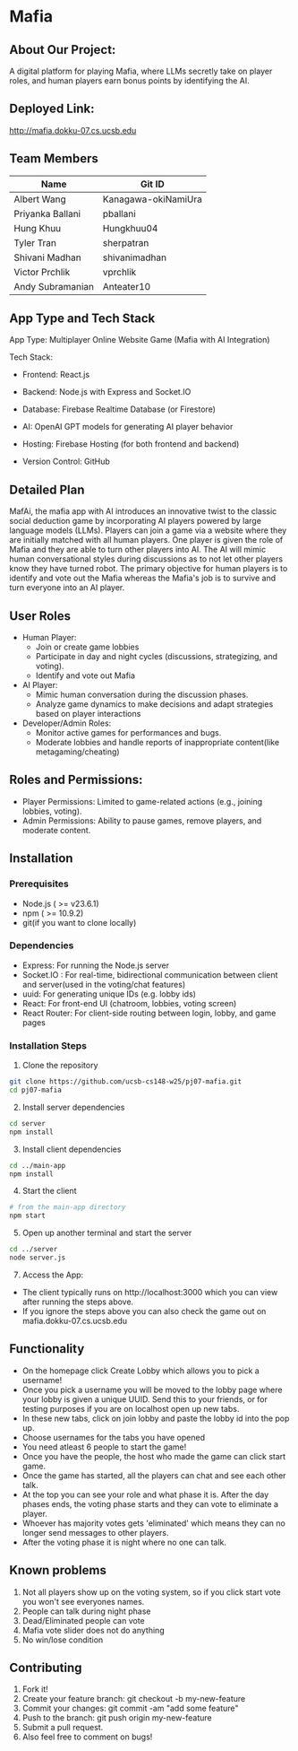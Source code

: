 # Mafia

## About Our Project:
A digital platform for playing Mafia, where LLMs secretly take on player roles, and human players earn bonus points by identifying the AI.

## Deployed Link:

http://mafia.dokku-07.cs.ucsb.edu


## Team Members

| Name                  | Git ID                  |
|-----------------------|-------------------------|
| Albert Wang           | Kanagawa-okiNamiUra     |
| Priyanka Ballani      | pballani                |
| Hung Khuu             | Hungkhuu04              |
| Tyler Tran            | sherpatran              |
| Shivani Madhan        | shivanimadhan           |
| Victor Prchlik        | vprchlik                |
| Andy Subramanian      | Anteater10              |

## App Type and Tech Stack

App Type: Multiplayer Online Website Game (Mafia with AI Integration)

Tech Stack:

- Frontend: React.js

- Backend: Node.js with Express and Socket.IO

- Database: Firebase Realtime Database (or Firestore)

- AI: OpenAI GPT models for generating AI player behavior

- Hosting: Firebase Hosting (for both frontend and backend)

- Version Control: GitHub

## Detailed Plan
MafAi, the mafia app with AI introduces an innovative twist to the classic social deduction game by incorporating AI players powered by large language models (LLMs). Players can join a game via a website where they are initially matched with all human players. One player is given the role of Mafia and they are able to turn other players into AI. The AI will mimic human conversational styles during discussions as to not let other players know they have turned robot. The primary objective for human players is to identify and vote out the Mafia whereas the Mafia's job is to survive and turn everyone into an AI player.

## User Roles
- Human Player: 
  - Join or create game lobbies
  - Participate in day and night cycles (discussions, strategizing, and voting).
  - Identify and vote out Mafia
- AI Player:
  - Mimic human conversation during the discussion phases.
  - Analyze game dynamics to make decisions and adapt strategies based on player interactions
- Developer/Admin Roles:
  - Monitor active games for performances and bugs.
  - Moderate lobbies and handle reports of inappropriate content(like metagaming/cheating)

## Roles and Permissions:
  - Player Permissions: Limited to game-related actions (e.g., joining lobbies, voting).
  - Admin Permissions: Ability to pause games, remove players, and moderate content.


## Installation
### Prerequisites
- Node.js ( >= v23.6.1)
- npm ( >= 10.9.2)
- git(if you want to clone locally)

### Dependencies
- Express: For running the Node.js server
- Socket.IO : For real-time, bidirectional communication between client and server(used in the voting/chat features)
- uuid: For generating unique IDs (e.g. lobby ids)
- React: For front-end UI (chatroom, lobbies, voting screen)
- React Router: For client-side routing between login, lobby, and game pages

### Installation Steps
1. Clone the repository  
```bash
git clone https://github.com/ucsb-cs148-w25/pj07-mafia.git
cd pj07-mafia
```
2. Install server dependencies  
```bash
cd server
npm install
```
3. Install client dependencies
```bash
cd ../main-app
npm install
```
4. Start the client
```bash
# from the main-app directory
npm start
```
5. Open up another terminal and start the server
```bash
cd ../server
node server.js
```
7. Access the App:
- The client typically runs on http://localhost:3000 which you can view after running the steps above.  
- If you ignore the steps above you can also check the game out on mafia.dokku-07.cs.ucsb.edu  

## Functionality
- On the homepage click Create Lobby which allows you to pick a username!
- Once you pick a username you will be moved to the lobby page where your lobby is given a unique UUID. Send this to your friends, or for testing purposes if you are on localhost open up new tabs.
- In these new tabs, click on join lobby and paste the lobby id into the pop up.
- Choose usernames for the tabs you have opened
- You need atleast 6 people to start the game!
- Once you have the people, the host who made the game can click start game.
- Once the game has started, all the players can chat and see each other talk.
- At the top you can see your role and what phase it is. After the day phases ends, the voting phase starts and they can vote to eliminate a player.
- Whoever has majority votes gets 'eliminated' which means they can no longer send messages to other players.
- After the voting phase it is night where no one can talk.

## Known problems
1. Not all players show up on the voting system, so if you click start vote you won't see everyones names.
2. People can talk during night phase
3. Dead/Eliminated people can vote
4. Mafia vote slider does not do anything
5. No win/lose condition

## Contributing
1. Fork it!
2. Create your feature branch: git checkout -b my-new-feature
3. Commit your changes: git commit -am "add some feature"
4. Push to the branch: git push origin my-new-feature
5. Submit a pull request.
6. Also feel free to comment on bugs!
